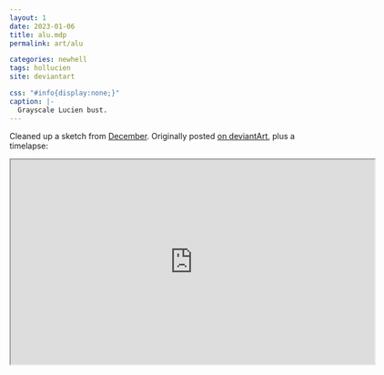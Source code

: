 ```yaml
---
layout: 1
date: 2023-01-06
title: alu.mdp
permalink: art/alu

categories: newhell
tags: hollucien
site: deviantart

css: "#info{display:none;}"
caption: |-
  Grayscale Lucien bust.
---
```

Cleaned up a sketch from [December](2022-12-roundup). Originally posted [on deviantArt](https://www.deviantart.com/a-flyleaf/art/alu-mdp-944127866), plus a timelapse:

<iframe src="https://www.youtube-nocookie.com/embed/JhFpEZ_0dKs?modestbranding=1&amp;rel=0" width="640" height="360"></iframe>